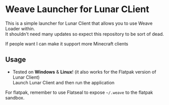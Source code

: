 # Weave Launcher for Lunar CLient
This is a simple launcher for Lunar Client that allows you to use Weave Loader within.\
It shouldn't need many updates so expect this repository to be sort of dead.

If people want I can make it support more Minecraft clients

## Usage
- Tested on **Windows** & **Linux**! (it also works for the Flatpak version of Lunar Client)\
Launch Lunar Client and then run the application

For flatpak, remember to use Flatseal to expose `~/.weave` to the flatpak sandbox.
